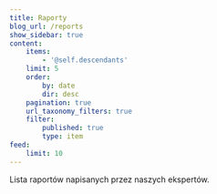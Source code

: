 ```yaml
---
title: Raporty
blog_url: /reports
show_sidebar: true
content:
    items:
        - '@self.descendants'
    limit: 5
    order:
        by: date
        dir: desc
    pagination: true
    url_taxonomy_filters: true
    filter:
        published: true
        type: item
feed:
    limit: 10
---
```


Lista raportów napisanych przez naszych ekspertów.